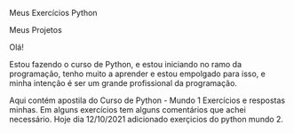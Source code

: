 Meus Exercícios Python

Meus Projetos

Olá! 

Estou fazendo o curso de Python, e estou iniciando no ramo da programação,
tenho muito a aprender e estou empolgado para isso, e minha intenção é ser um grande profissional da programação.

Aqui contém apostila do Curso de Python - Mundo 1
Exercícios e respostas minhas.
Em alguns exercícios tem alguns comentários que achei necessário.
Hoje dia 12/10/2021 adicionado exerçicios do python mundo 2.
